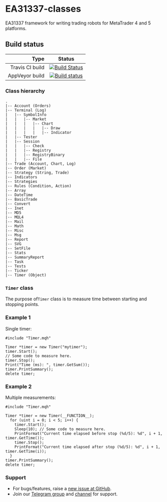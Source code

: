 # EA31337-classes

EA31337 framework for writing trading robots for MetaTrader 4 and 5 platforms.

## Build status

| Type            | Status      |
| --------------: |:-----------:|
| Travis CI build | [![Build Status](https://api.travis-ci.org/EA31337/EA-Tester.svg?branch=master)](https://travis-ci.org/EA31337/EA-Tester) |
| AppVeyor build  | [![Build status](https://ci.appveyor.com/api/projects/status/543yj94k3m50gy0g/branch/master?svg=true)](https://ci.appveyor.com/project/kenorb/ea31337-classes/branch/master) |

### Class hierarchy

    .
    |-- Account (Orders)
    |-- Terminal (Log)
    |   |-- SymbolInfo
    |   |   |-- Market
    |   |   |   |-- Chart
    |   |   |   |   |-- Draw
    |   |   |   |   |-- Indicator
    |   |-- Tester
    |   |-- Session
    |   |   |-- Check
    |   |   |-- Registry
    |   |   |-- RegistryBinary
    |   |   |-- File
    |-- Trade (Account, Chart, Log)
    |-- Order (Market)
    |-- Strategy (String, Trade)
    |-- Indicators
    |-- Strategies
    |-- Rules (Condition, Action)
    |-- Array
    |-- DateTime
    |-- BasicTrade
    |-- Convert
    |-- Inet
    |-- MD5
    |-- MQL4
    |-- Mail
    |-- Math
    |-- Misc
    |-- Msg
    |-- Report
    |-- SVG
    |-- SetFile
    |-- Stats
    |-- SummaryReport
    |-- Task
    |-- Tests
    |-- Ticker
    |-- Timer (Object)

### `Timer` class

The purpose of`Timer` class is to measure time between starting and stopping points.

### Example 1

Single timer:

```
#include "Timer.mqh"

Timer *timer = new Timer("mytimer");
timer.Start();
// Some code to measure here.
timer.Stop();
Print("Time (ms): ", timer.GetSum());
timer.PrintSummary();
delete timer;
```

### Example 2

Multiple measurements:

```
#include "Timer.mqh"

Timer *timer = new Timer(__FUNCTION__);
  for (uint i = 0; i < 5; i++) {
    timer.Start();
    Sleep(10); // Some code to measure here.
    PrintFormat("Current time elapsed before stop (%d/5): %d", i + 1, timer.GetTime());
    timer.Stop();
    PrintFormat("Current time elapsed after stop (%d/5): %d", i + 1, timer.GetTime(i));
  }
timer.PrintSummary();
delete timer;
```

### Support

- For bugs/features, raise a [new issue at GitHub](https://github.com/EA31337/EA31337-classes/issues).
- Join our [Telegram group](https://t.me/EA31337) and [channel](https://t.me/EA31337_Announcements) for support.
